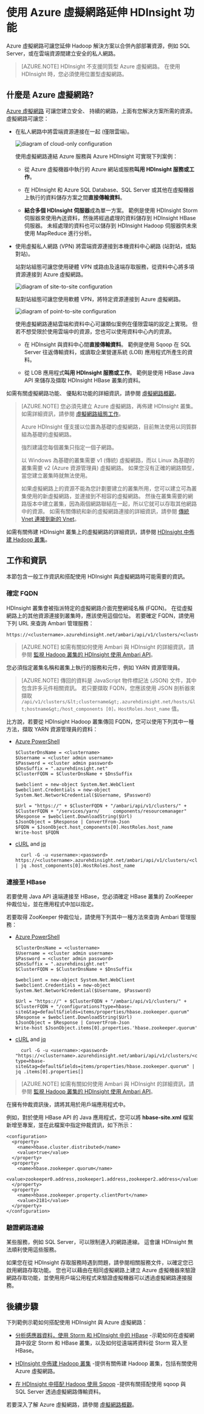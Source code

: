 <properties
    pageTitle="使用虛擬網路延伸 HDInsight | Microsoft Azure"  
    description="了解如何使用 Azure 虛擬網路將 HDInsight 連接到其他雲端資源或您的資料中心內的資源"
    services="hdinsight"
    documentationCenter=""
    authors="Blackmist"
    manager="paulettm"
    editor="cgronlun"/>

<tags
   ms.service="hdinsight"
   ms.devlang="na"
   ms.topic="article"
   ms.tgt_pltfrm="na"
   ms.workload="big-data"
   ms.date="11/18/2015"
   ms.author="larryfr"/>



# 使用 Azure 虛擬網路延伸 HDInsight 功能

Azure 虛擬網路可讓您延伸 Hadoop 解決方案以合併內部部署資源，例如 SQL Server，或在雲端資源間建立安全的私人網路。
> [AZURE.NOTE] HDInsight 不支援同質型 Azure 虛擬網路。 在使用 HDInsight 時，您必須使用位置型虛擬網路。


## <a id="whatis"></a>什麼是 Azure 虛擬網路?

[Azure 虛擬網路](http://azure.microsoft.com/documentation/services/virtual-network/) 可讓您建立安全、 持續的網路，上面有您解決方案所需的資源。 虛擬網路可讓您：

* 在私人網路中將雲端資源連接在一起 (僅限雲端)。

    ![diagram of cloud-only configuration](media/hdinsight-extend-hadoop-virtual-network/cloud-only.png)

    使用虛擬網路連結 Azure 服務與 Azure HDInsight 可實現下列案例：

    * 從 Azure 虛擬機器中執行的 Azure 網站或服務**叫用 HDInsight 服務或工作**。

    * 在 HDInsight 和 Azure SQL Database、SQL Server 或其他在虛擬機器上執行的資料儲存方案之間**直接傳輸資料**。

    * **結合多個 HDInsight 伺服器**成為單一方案。 範例是使用 HDInsight Storm 伺服器來使用內送資料，然後將經過處理的資料儲存到 HDInsight HBase 伺服器。 未經處理的資料也可以儲存到 HDInsight Hadoop 伺服器供未來使用 MapReduce 進行分析。

* 使用虛擬私人網路 (VPN) 將雲端資源連接到本機資料中心網路 (站對站，或點對站)。

    站對站組態可讓您使用硬體 VPN 或路由及遠端存取服務，從資料中心將多項資源連接到 Azure 虛擬網路。

    ![diagram of site-to-site configuration](media/hdinsight-extend-hadoop-virtual-network/site-to-site.png)

    點對站組態可讓您使用軟體 VPN，將特定資源連接到 Azure 虛擬網路。

    ![diagram of point-to-site configuration](media/hdinsight-extend-hadoop-virtual-network/point-to-site.png)

    使用虛擬網路連結雲端和資料中心可讓類似案例在僅限雲端的設定上實現。 但若不想受限於使用雲端中的資源，您也可以使用資料中心內的資源。

    * 在 HDInsight 與資料中心間**直接傳輸資料**。 範例是使用 Sqoop 在 SQL Server 往返傳輸資料，或讀取企業營運系統 (LOB) 應用程式所產生的資料。

    * 從 LOB 應用程式**叫用 HDInsight 服務或工作**。 範例是使用 HBase Java API 來儲存及擷取 HDInsight HBase 叢集的資料。

如需有關虛擬網路功能、 優點和功能的詳細資訊，請參閱 [虛擬網路概觀](../virtual-network/virtual-networks-overview.md)。
> [AZURE.NOTE] 您必須先建立 Azure 虛擬網路，再佈建 HDInsight 叢集。 如需詳細資訊，請參閱 [虛擬網路組態工作](http://azure.microsoft.com/documentation/services/virtual-network/)。
>
> Azure HDInsight 僅支援以位置為基礎的虛擬網路，目前無法使用以同質群組為基礎的虛擬網路。 
>
> 強烈建議您每個叢集只指定一個子網路。 
>
> 以 Windows 為基礎的叢集需要 v1 (傳統) 虛擬網路，而以 Linux 為基礎的叢集需要 v2 (Azure 資源管理員) 虛擬網路。 如果您沒有正確的網路類型，當您建立叢集時就無法使用。
>
> 如果虛擬網路上的資源不能為您計劃要建立的叢集所用，您可以建立可為叢集使用的新虛擬網路，並連接到不相容的虛擬網路。 然後在叢集需要的網路版本中建立叢集，因為兩個網路聯結在一起，所以它就可以存取其他網路中的資源。 如需有關傳統和新的虛擬網路連接的詳細資訊，請參閱 [傳統 Vnet 連接到新的 Vnet](../virtual-network/virtual-networks-arm-asm-s2s.md)。

如需有關佈建 HDInsight 叢集上的虛擬網路的詳細資訊，請參閱 [HDInsight 中佈建 Hadoop 叢集](hdinsight-provision-clusters.md)。

## <a id="tasks"></a>工作和資訊

本節包含一般工作資訊和搭配使用 HDInsight 與虛擬網路時可能需要的資訊。

### 確定 FQDN

HDInsight 叢集會被指派特定的虛擬網路介面完整網域名稱 (FQDN)。 在從虛擬網路上的其他資源連接到叢集時，應該使用這個位址。 若要確定 FQDN，請使用下列 URL 來查詢 Ambari 管理服務：

    https://<clustername>.azurehdinsight.net/ambari/api/v1/clusters/<clustername>.azurehdinsight.net/services/<servicename>/components/<componentname>

> [AZURE.NOTE] 如需有關如何使用 Ambari 與 HDInsight 的詳細資訊，請參閱 [監視 Hadoop 叢集的 HDInsight 使用 Ambari API](hdinsight-monitor-use-ambari-api.md)。

您必須指定叢集名稱和叢集上執行的服務和元件，例如 YARN 資源管理員。
> [AZURE.NOTE] 傳回的資料是 JavaScript 物件標記法 (JSON) 文件，其中包含許多元件相關資訊。 若只要擷取 FQDN，您應該使用 JSON 剖析器來擷取 `/api/v1/clusters/&lt;clustername&gt;.azurehdinsight.net/hosts/&lt;hostname&gt;/host_components [0]。HostRoles.host_name` 值。

比方說，若要從 HDInsight Hadoop 叢集傳回 FQDN，您可以使用下列其中一種方法，擷取 YARN 資源管理員的資料：

* [Azure PowerShell](../powershell-install-configure.md)

      $ClusterDnsName = <clustername>
      $Username = <cluster admin username>
      $Password = <cluster admin password>
      $DnsSuffix = ".azurehdinsight.net"
      $ClusterFQDN = $ClusterDnsName + $DnsSuffix
    
      $webclient = new-object System.Net.WebClient
      $webclient.Credentials = new-object System.Net.NetworkCredential($Username, $Password)
    
      $Url = "https://" + $ClusterFQDN + "/ambari/api/v1/clusters/" + $ClusterFQDN + "/services/yarn/     components/resourcemanager"
      $Response = $webclient.DownloadString($Url)
      $JsonObject = $Response | ConvertFrom-Json
      $FQDN = $JsonObject.host_components[0].HostRoles.host_name
      Write-host $FQDN

* [cURL](http://curl.haxx.se/) and [jq](http://stedolan.github.io/jq/)

        curl -G -u <username>:<password> https://<clustername>.azurehdinsight.net/ambari/api/v1/clusters/<clustername>.azurehdinsight.net/services/yarn/components/resourcemanager | jq .host_components[0].HostRoles.host_name


### 連接至 HBase

若要使用 Java API 遠端連接至 HBase，您必須確定 HBase 叢集的 ZooKeeper 仲裁位址，並在應用程式中加以指定。

若要取得 ZooKeeper 仲裁位址，請使用下列其中一種方法來查詢 Ambari 管理服務：

* [Azure PowerShell](../powershell-install-configure.md)

      $ClusterDnsName = <clustername>
      $Username = <cluster admin username>
      $Password = <cluster admin password>
      $DnsSuffix = ".azurehdinsight.net"
      $ClusterFQDN = $ClusterDnsName + $DnsSuffix
    
      $webclient = new-object System.Net.WebClient
      $webclient.Credentials = new-object System.Net.NetworkCredential($Username, $Password)
    
      $Url = "https://" + $ClusterFQDN + "/ambari/api/v1/clusters/" + $ClusterFQDN + "/configurations?type=hbase-site&tag=default&fields=items/properties/hbase.zookeeper.quorum"
      $Response = $webclient.DownloadString($Url)
      $JsonObject = $Response | ConvertFrom-Json
      Write-host $JsonObject.items[0].properties.'hbase.zookeeper.quorum'

* [cURL](http://curl.haxx.se/) and [jq](http://stedolan.github.io/jq/)

        curl -G -u <username>:<password> "https://<clustername>.azurehdinsight.net/ambari/api/v1/clusters/<clustername>.azurehdinsight.net/configurations?type=hbase-site&tag=default&fields=items/properties/hbase.zookeeper.quorum" | jq .items[0].properties[]


> [AZURE.NOTE] 如需有關如何使用 Ambari 與 HDInsight 的詳細資訊，請參閱 [監視 Hadoop 叢集的 HDInsight 使用 Ambari API](hdinsight-monitor-use-ambari-api.md)。

在擁有仲裁資訊後，請將其用於用戶端應用程式中。

例如，對於使用 HBase API 的 Java 應用程式，您可以將 **hbase-site.xml** 檔案新增至專案，並在此檔案中指定仲裁資訊，如下所示：

```
<configuration>
  <property>
    <name>hbase.cluster.distributed</name>
    <value>true</value>
  </property>
  <property>
    <name>hbase.zookeeper.quorum</name>
    <value>zookeeper0.address,zookeeper1.address,zookeeper2.address</value>
  </property>
  <property>
    <name>hbase.zookeeper.property.clientPort</name>
    <value>2181</value>
  </property>
</configuration>
```

### 驗證網路連線

某些服務，例如 SQL Server，可以限制連入的網路連線。 這會讓 HDInsight 無法順利使用這些服務。

如果您在從 HDInsight 存取服務時遇到問題，請參閱相關服務文件，以確定您已啟用網路存取功能。 您也可以藉由在相同虛擬網路上建立 Azure 虛擬機器來驗證網路存取功能，並使用用戶端公用程式來驗證虛擬機器可以透過虛擬網路連接服務。

## <a id="nextsteps"></a>後續步驟

下列範例示範如何搭配使用 HDInsight 與 Azure 虛擬網路：

* [分析感應器資料，使用 Storm 和 HDInsight 中的 HBase](hdinsight-storm-sensor-data-analysis.md) -示範如何在虛擬網路中設定 Storm 和 HBase 叢集，以及如何從遠端將資料從 Storm 寫入至 HBase。

* [HDInsight 中佈建 Hadoop 叢集](hdinsight-hadoop-provision-linux-clusters.md) -提供有關佈建 Hadoop 叢集，包括有關使用 Azure 虛擬網路。

* [在 HDInsight 中搭配 Hadoop 使用 Sqoop](hdinsight-use-sqoop-mac-linux.md) -提供有關搭配使用 sqoop 與 SQL Server 透過虛擬網路傳輸資料。

若要深入了解 Azure 虛擬網路，請參閱 [虛擬網路概觀](../virtual-network/virtual-networks-overview.md)。





